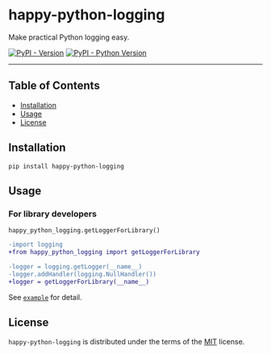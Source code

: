# happy-python-logging

Make practical Python logging easy.

[![PyPI - Version](https://img.shields.io/pypi/v/happy-python-logging.svg)](https://pypi.org/project/happy-python-logging)
[![PyPI - Python Version](https://img.shields.io/pypi/pyversions/happy-python-logging.svg)](https://pypi.org/project/happy-python-logging)

-----

## Table of Contents

- [Installation](#installation)
- [Usage](#usage)
- [License](#license)

## Installation

```console
pip install happy-python-logging
```

## Usage

### For library developers

`happy_python_logging.getLoggerForLibrary()`

```diff
-import logging
+from happy_python_logging import getLoggerForLibrary

-logger = logging.getLogger(__name__)
-logger.addHandler(logging.NullHandler())
+logger = getLoggerForLibrary(__name__)
```

See [`example`](https://github.com/ftnext/happy-python-logging/tree/main/example) for detail.

## License

`happy-python-logging` is distributed under the terms of the [MIT](https://spdx.org/licenses/MIT.html) license.
